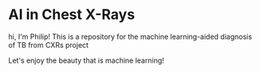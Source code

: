 # AI in Chest X-Rays

hi, I'm Philip!
This is a repository for the machine learning-aided diagnosis of TB from CXRs project

Let's enjoy the beauty that is machine learning!
